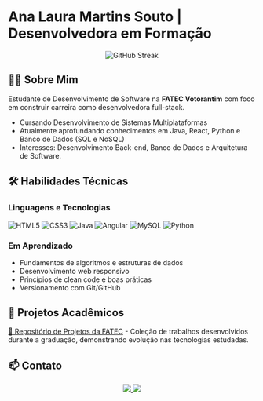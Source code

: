 # Ana Laura Martins Souto | Desenvolvedora em Formação

<div align="center">
  <img src="https://streak-stats.demolab.com/?user=AnaLauraMartinsS&theme=tokyonight" alt="GitHub Streak" />
</div>

## 👩‍💻 Sobre Mim

Estudante de Desenvolvimento de Software na **FATEC Votorantim** com foco em construir carreira como desenvolvedora full-stack.

-  Cursando Desenvolvimento de Sistemas Multiplataformas
-  Atualmente aprofundando conhecimentos em Java, React, Python e Banco de Dados (SQL e NoSQL)
-  Interesses: Desenvolvimento Back-end, Banco de Dados e Arquitetura de Software.

## 🛠 Habilidades Técnicas

### Linguagens e Tecnologias
<div style="display: inline_block">
  <img align="center" alt="HTML5" src="https://img.shields.io/badge/HTML5-E34F26?style=for-the-badge&logo=html5&logoColor=white"/>
  <img align="center" alt="CSS3" src="https://img.shields.io/badge/CSS3-1572B6?style=for-the-badge&logo=css3&logoColor=white"/>
  <img align="center" alt="Java" src="https://img.shields.io/badge/Java-ED8B00?style=for-the-badge&logo=openjdk&logoColor=white"/>
  <img align="center" alt="Angular" src="https://img.shields.io/badge/Angular-DD0031?style=for-the-badge&logo=angular&logoColor=white"/>
  <img align="center" alt="MySQL" src="https://img.shields.io/badge/MySQL-005C84?style=for-the-badge&logo=mysql&logoColor=white"/>
  <img align="center" alt="Python" src="https://img.shields.io/badge/Python-3776AB?style=for-the-badge&logo=python&logoColor=white"/>
</div>

### Em Aprendizado
- Fundamentos de algoritmos e estruturas de dados
- Desenvolvimento web responsivo
- Princípios de clean code e boas práticas
- Versionamento com Git/GitHub

## 📂 Projetos Acadêmicos

[🔗 Repositório de Projetos da FATEC](https://github.com/AnaLauraMartinsS/NotaGest) - Coleção de trabalhos desenvolvidos durante a graduação, demonstrando evolução nas tecnologias estudadas.


## 📫 Contato

<div align="center"> 
  <a href="https://www.linkedin.com/in/ana-laura-martins-souto-67a68a206/" target="_blank">
    <img src="https://img.shields.io/badge/LinkedIn-0077B5?style=for-the-badge&logo=linkedin&logoColor=white" target="_blank">
  </a>
  <a href="mailto:seu-email@exemplo.com">
    <img src="https://img.shields.io/badge/Gmail-D14836?style=for-the-badge&logo=gmail&logoColor=white"/>
  </a>
</div>
